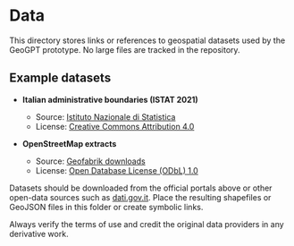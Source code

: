 # Data

This directory stores links or references to geospatial datasets used by the GeoGPT prototype. No large files are tracked in the repository.

## Example datasets

- **Italian administrative boundaries (ISTAT 2021)**
  - Source: [Istituto Nazionale di Statistica](https://www.istat.it/it/archivio/222527)
  - License: [Creative Commons Attribution 4.0](https://creativecommons.org/licenses/by/4.0/)

- **OpenStreetMap extracts**
  - Source: [Geofabrik downloads](https://download.geofabrik.de/)
  - License: [Open Database License (ODbL) 1.0](https://opendatacommons.org/licenses/odbl/1-0/)

Datasets should be downloaded from the official portals above or other open-data sources such as [dati.gov.it](https://www.dati.gov.it/). Place the resulting shapefiles or GeoJSON files in this folder or create symbolic links.

Always verify the terms of use and credit the original data providers in any derivative work.
